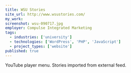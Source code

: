 ```yaml
---
title: WSU Stories
site_url: http://www.wsustories.com/
my_work:
screenshot: wsu-090717.jpg
employer: Compulse Integrated Marketing
tags:
  - industries: ['university']
  - technologies: ['WordPress', 'PHP', 'JavaScript']
  - project_types: ['website']
published: true
---
```


YouTube player menu. Stories imported from external feed.
